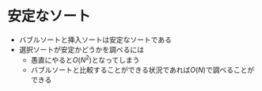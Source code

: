 # 安定なソート

- バブルソートと挿入ソートは安定なソートである
- 選択ソートが安定かどうかを調べるには
  - 愚直にやると$O(N^2)$となってしまう
  - バブルソートと比較することができる状況であれば$O(N)$で調べることができる
